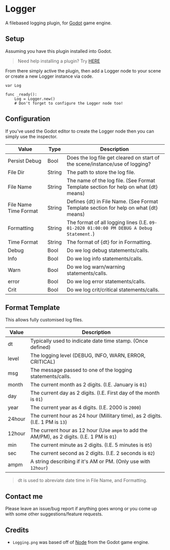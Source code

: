 # Logger

A filebased logging plugin, for [Godot](https://godotengine.org/) game engine.

## Setup

Assuming you have this plugin installed into Godot.

> Need help installing a plugin? Try [HERE](https://docs.godotengine.org/en/stable/tutorials/plugins/editor/installing_plugins.html)

From there simply active the plugin, then add a Logger node to your scene or create a new Logger instance via code.

```gdscript
var Log

func _ready():
    Log = Logger.new()
    # Don't forget to configure the Logger node too!
```

## Configuration

If you've used the Godot editor to create the Logger node then you can simply use the inspector.

| Value | Type | Description |
|------------|------------|-----------|
| Persist Debug | Bool | Does the log file get cleared on start of the scene/instance/use of logging? |
| File Dir | String | The path to store the log file. |
| File Name | String | The name of the log file. (See Format Template section for help on what {dt} means) |
| File Name Time Format | String | Defines {dt} in File Name. (See Format Template section for help on what {dt} means) |
| Formatting | String | The format of all logging lines (I.E. `09-01-2020 01:00:00 PM DEBUG A Debug Statement.`) |
| Time Format | String | The format of {dt} for in Formatting. |
| Debug | Bool | Do we log debug statements/calls. |
| Info | Bool | Do we log info statements/calls. |
| Warn | Bool | Do we log warn/warning statements/calls. |
| error | Bool | Do we log error statements/calls. |
| Crit | Bool | Do we log crit/critical statements/calls. |

## Format Template

This allows fully customised log files.

| Value | Description |
|-------|-------------|
| dt    | Typically used to indicate date time stamp. (Once defined)
| level | The logging level (DEBUG, INFO, WARN, ERROR, CRITICAL)
| msg   | The message passed to one of the logging statements/calls. 
| month | The current month as 2 digits. (I.E. January is `01`)
| day   | The current day as 2 digits. (I.E. First day of the month is `01`)
| year | The current year as 4 digits. (I.E. 2000 is `2000`)
| 24hour | The current hour as 24 hour (Millitary time), as 2 digits. (I.E. 1 PM is `13`)
| 12hour | The current hour as 12 hour (Use `ampm` to add the AM/PM), as 2 digits. (I.E. 1 PM is `01`)
| min | The current minute as 2 digits. (I.E. 5 minutes is `05`)
| sec | The current second as 2 digits. (I.E. 2 seconds is `02`)
| ampm | A string describing if it's AM or PM. (Only use with `12hour`)

> dt is used to abreviate date time in File Name, and Formatting.

## Contact me

Please leave an issue/bug report if anything goes wrong or you come up with some other suggestions/feature requests.

## Credits

* `Logging.png` was based off of [Node](https://github.com/godotengine/godot/blob/master/editor/icons/Node.svg) from the Godot game engine.
